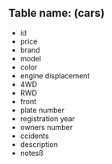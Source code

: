 ## Table name: (cars)

- id
- price
- brand
- model
- color
- engine displacement
- 4WD
- RWD
- front 
- plate number
- registration year 
- owners number
- ccidents
- description 
- notesß

